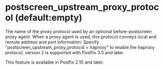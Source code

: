 # postscreen_upstream_proxy_protocol (default:empty) 

 The name of the proxy protocol used by an optional before-postscreen
proxy agent. When a proxy agent is used, this protocol conveys local
and remote address and port information. Specify
"postscreen_upstream_proxy_protocol = haproxy" to enable the haproxy
protocol; version 2 is supported with Postfix 3.5 and later. 

 This feature is available in Postfix 2.10 and later.  


